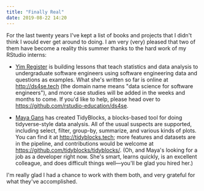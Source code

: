 ```yaml
---
title: "Finally Real"
date: 2019-08-22 14:20
---
```


For the last twenty years I've kept a list of books and projects that I didn't think I would ever get around to doing.
I am very (very) pleased that two of them have become a reality this summer thanks to the hard work of my RStudio interns:

-   [Yim Register](https://towardsdatascience.com/@yimregister) is building lessons
    that teach statistics and data analysis to undergraduate software engineers
    using software engineering data and questions as examples.
    What she's written so far is online at <http://ds4se.tech>
    (the domain name means "data science for software engineers"),
    and more case studies will be added in the weeks and months to come.
    If you'd like to help,
    please head over to <https://github.com/rstudio-education/ds4se>.

-   [Maya Gans](https://maya.rbind.io/) has created TidyBlocks,
    a blocks-based tool for doing tidyverse-style data analysis.
    All of the usual suspects are supported,
    including select, filter, group-by, summarize, and various kinds of plots.
    You can find it at <http://tidyblocks.tech>;
    more features and datasets are in the pipeline,
    and contributions would be welcome at <https://github.com/tidyblocks/tidyblocks/>.
    (Oh, and Maya's looking for a job as a developer right now.
    She's smart, learns quickly, is an excellent colleague, and does difficult things well—you'll be glad you hired her.)

I'm really glad I had a chance to work with them both,
and very grateful for what they've accomplished.

